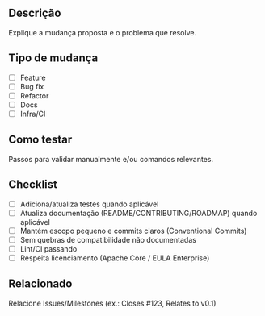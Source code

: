 ## Descrição

Explique a mudança proposta e o problema que resolve.

## Tipo de mudança

- [ ] Feature
- [ ] Bug fix
- [ ] Refactor
- [ ] Docs
- [ ] Infra/CI

## Como testar

Passos para validar manualmente e/ou comandos relevantes.

## Checklist

- [ ] Adiciona/atualiza testes quando aplicável
- [ ] Atualiza documentação (README/CONTRIBUTING/ROADMAP) quando aplicável
- [ ] Mantém escopo pequeno e commits claros (Conventional Commits)
- [ ] Sem quebras de compatibilidade não documentadas
- [ ] Lint/CI passando
- [ ] Respeita licenciamento (Apache Core / EULA Enterprise)

## Relacionado

Relacione Issues/Milestones (ex.: Closes #123, Relates to v0.1)
